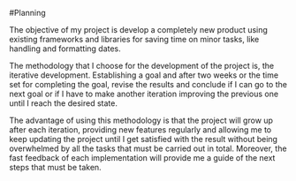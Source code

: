#Planning

The objective of my project is develop a completely new product using existing frameworks and libraries for saving time on minor tasks, like handling and formatting dates. 

The methodology that I choose for the development of the project is, the iterative development. Establishing a goal and after two weeks or the time set for completing the goal, revise the results and conclude if I can go to the next goal or if I have to make another iteration improving the previous one until I reach the desired state.

The advantage of using this methodology is that the project will grow up after each iteration, providing new features regularly and allowing me to keep updating the project until I get satisfied with the result without being overwhelmed by all the tasks that must be carried out in total.
Moreover, the fast feedback of each implementation will provide me a guide of the next steps that must be taken.
